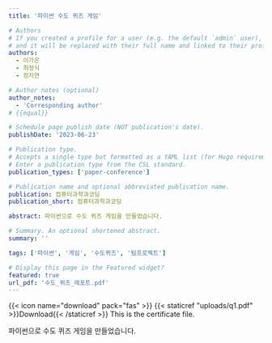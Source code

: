 ```yaml
---
title: '파이썬 수도 퀴즈 게임'

# Authors
# If you created a profile for a user (e.g. the default `admin` user), write the username (folder name) here
# and it will be replaced with their full name and linked to their profile.
authors:
  - 이가은
  - 최정식
  - 정지연

# Author notes (optional)
author_notes:
  - 'Corresponding author'
# {{equal}}

# Schedule page publish date (NOT publication's date).
publishDate: '2023-06-23'

# Publication type.
# Accepts a single type but formatted as a YAML list (for Hugo requirements).
# Enter a publication type from the CSL standard.
publication_types: ['paper-conference']

# Publication name and optional abbreviated publication name.
publication: 컴퓨터과학과코딩
publication_short: 컴퓨터과학과코딩

abstract: 파이썬으로 수도 퀴즈 게임을 만들었습니다.

# Summary. An optional shortened abstract.
summary: ''

tags: ['파이썬', '게임', '수도퀴즈', '팀프로젝트']

# Display this page in the Featured widget?
featured: true
url_pdf: '수도_퀴즈_레포트.pdf'
---
```

{{< icon name="download" pack="fas" >}} {{< staticref "uploads/q1.pdf" >}}Download{{< /staticref >}} This is the certificate file.

파이썬으로 수도 퀴즈 게임을 만들었습니다.

